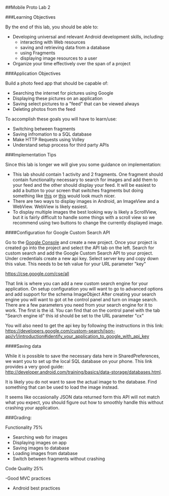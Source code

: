 ##Mobile Proto Lab 2

###Learning Objectives

By the end of this lab, you should be able to:

- Developing universal and relevant Android development skills, including:
  - interacting with Web resources
  - saving and retrieving data from a database
  - using Fragments
  - displaying image resources to a user
- Organize your time effectively over the span of a project

###Application Objectives

Build a photo feed app that should be capable of:

- Searching the internet for pictures using Google
- Displaying these pictures on an application
- Saving select pictures to a "feed" that can be viewed always
- Deleting photos from the feed

To accomplish these goals you will have to learn/use:

- Switching between fragments
- Saving infromation to a SQL database
- Make HTTP Requests using Volley
- Understand setup process for third party APIs

###Implementation Tips

Since this lab is longer we will give you some guidance on implementation:

- This lab should contain 1 activity and 2 fragments. One fragment should contain functionality necessary to search for images and add them to your feed and the other should display your feed. It will be easiest to add a button to your screen that switches fragments but doing something like [this](http://developer.android.com/training/animation/screen-slide.html) or [this](https://developer.android.com/training/basics/actionbar/adding-buttons.html) would look much nicer.
- There are two ways to display images in Android, an ImageView and a WebView. WebView is likely easiest.
- To display multiple images the best looking way is likely a ScrollView, but it is fairly difficult to handle some things with a scroll view so we recommend using two buttons to change the currently displayed image. 

####Configuration for Google Custom Search API

Go to the [Google Console](https://console.developers.google.com) and create a new project. Once your project is created go into the project and select the API tab on the left. 
Search for custom search and add the Google Custom Search API to your project.
Under credentials create a new api key. Select server key and copy down this value. This needs to be teh value for your URL parameter "key"


https://cse.google.com/cse/all

That link is where you can add a new custom search engine for your application.
On setup configuration you will want to go to advanced options and add support for the schema ImageObject
After creating your search engine you will want to got ot he control panel and turn on image search.
There are a few parameters you need from your search engine for it to work. The first is the id. You can find that on the control panel with the tab "Search engine id" this id should be set to the URL parameter "cx"

You will also need to get the api key by following the instructions in this link:
https://developers.google.com/custom-search/json-api/v1/introduction#identify_your_application_to_google_with_api_key

####Saving data

While it is possible to save the necessary data here in SharedPreferences, we want you to set up the local SQL database on your phone. 
This link provides a very good guide: http://developer.android.com/training/basics/data-storage/databases.html.

It is likely you do not want to save the actual image to the database. Find something that can be used to load the image instead. 

It seems like occasionally JSON data returned form this API will not match what you expect, you should figure out how to smoothly handle this without crashing your application.

###Grading:

Functionality 75%

- Searching web for images
- Displaying images on app
- Saving images to database
- Loading images from database 
- Switch between fragments without crashing

Code Quality 25%

-Good MVC practices
- Android best practices

